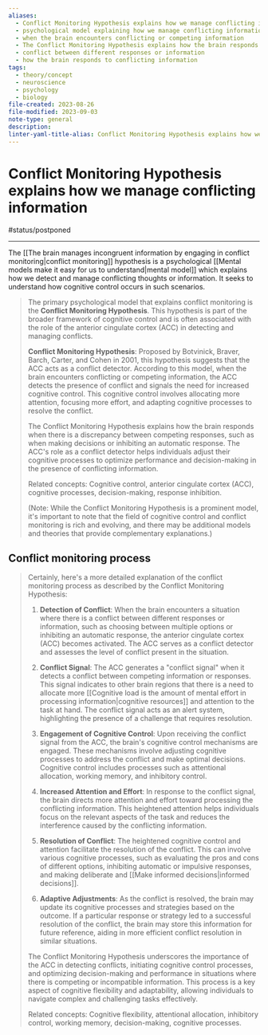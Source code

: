 ```yaml
---
aliases:
  - Conflict Monitoring Hypothesis explains how we manage conflicting information
  - psychological model explaining how we manage conflicting information
  - when the brain encounters conflicting or competing information
  - The Conflict Monitoring Hypothesis explains how the brain responds when there is a discrepancy between competing responses.
  - conflict between different responses or information
  - how the brain responds to conflicting information
tags:
  - theory/concept
  - neuroscience
  - psychology
  - biology
file-created: 2023-08-26
file-modified: 2023-09-03
note-type: general
description: 
linter-yaml-title-alias: Conflict Monitoring Hypothesis explains how we manage conflicting information
---
```


# Conflict Monitoring Hypothesis explains how we manage conflicting information

#status/postponed

---

The [[The brain manages incongruent information by engaging in conflict monitoring|conflict monitoring]] hypothesis is a psychological [[Mental models make it easy for us to understand|mental model]] which explains how we detect and manage conflicting thoughts or information. It seeks to understand how cognitive control occurs in such scenarios.

> The primary psychological model that explains conflict monitoring is the **Conflict Monitoring Hypothesis**. This hypothesis is part of the broader framework of cognitive control and is often associated with the role of the anterior cingulate cortex (ACC) in detecting and managing conflicts.
>
> **Conflict Monitoring Hypothesis**: Proposed by Botvinick, Braver, Barch, Carter, and Cohen in 2001, this hypothesis suggests that the ACC acts as a conflict detector. According to this model, when the brain encounters conflicting or competing information, the ACC detects the presence of conflict and signals the need for increased cognitive control. This cognitive control involves allocating more attention, focusing more effort, and adapting cognitive processes to resolve the conflict.
>
> The Conflict Monitoring Hypothesis explains how the brain responds when there is a discrepancy between competing responses, such as when making decisions or inhibiting an automatic response. The ACC's role as a conflict detector helps individuals adjust their cognitive processes to optimize performance and decision-making in the presence of conflicting information.
>
> Related concepts: Cognitive control, anterior cingulate cortex (ACC), cognitive processes, decision-making, response inhibition.
>
> (Note: While the Conflict Monitoring Hypothesis is a prominent model, it's important to note that the field of cognitive control and conflict monitoring is rich and evolving, and there may be additional models and theories that provide complementary explanations.)

## Conflict monitoring process

> Certainly, here's a more detailed explanation of the conflict monitoring process as described by the Conflict Monitoring Hypothesis:
>
> 1. **Detection of Conflict**: When the brain encounters a situation where there is a conflict between different responses or information, such as choosing between multiple options or inhibiting an automatic response, the anterior cingulate cortex (ACC) becomes activated. The ACC serves as a conflict detector and assesses the level of conflict present in the situation.
>
> 2. **Conflict Signal**: The ACC generates a "conflict signal" when it detects a conflict between competing information or responses. This signal indicates to other brain regions that there is a need to allocate more [[Cognitive load is the amount of mental effort in processing information|cognitive resources]] and attention to the task at hand. The conflict signal acts as an alert system, highlighting the presence of a challenge that requires resolution.
>
> 3. **Engagement of Cognitive Control**: Upon receiving the conflict signal from the ACC, the brain's cognitive control mechanisms are engaged. These mechanisms involve adjusting cognitive processes to address the conflict and make optimal decisions. Cognitive control includes processes such as attentional allocation, working memory, and inhibitory control.
>
> 4. **Increased Attention and Effort**: In response to the conflict signal, the brain directs more attention and effort toward processing the conflicting information. This heightened attention helps individuals focus on the relevant aspects of the task and reduces the interference caused by the conflicting information.
>
> 5. **Resolution of Conflict**: The heightened cognitive control and attention facilitate the resolution of the conflict. This can involve various cognitive processes, such as evaluating the pros and cons of different options, inhibiting automatic or impulsive responses, and making deliberate and [[Make informed decisions|informed decisions]].
>
> 6. **Adaptive Adjustments**: As the conflict is resolved, the brain may update its cognitive processes and strategies based on the outcome. If a particular response or strategy led to a successful resolution of the conflict, the brain may store this information for future reference, aiding in more efficient conflict resolution in similar situations.
>
> The Conflict Monitoring Hypothesis underscores the importance of the ACC in detecting conflicts, initiating cognitive control processes, and optimizing decision-making and performance in situations where there is competing or incompatible information. This process is a key aspect of cognitive flexibility and adaptability, allowing individuals to navigate complex and challenging tasks effectively.
>
> Related concepts: Cognitive flexibility, attentional allocation, inhibitory control, working memory, decision-making, cognitive processes.
